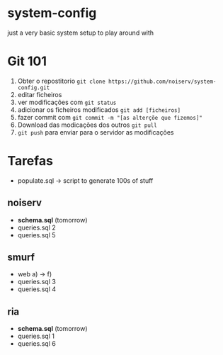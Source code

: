 # system-config
just a very basic system setup to play around with

# Git 101
1. Obter o repostitorio
`git clone https://github.com/noiserv/system-config.git`
2. editar ficheiros
3. ver modificações com `git status`
4. adicionar os ficheiros modificados `git add [ficheiros]`
5. fazer commit com `git commit -m "[as alterçõe que fizemos]"`
6. Download das modicações dos outros `git pull`
7. `git push` para enviar para o servidor as modificações

# Tarefas
* populate.sql -> script to generate 100s of stuff

## noiserv
* **schema.sql** (tomorrow)
* queries.sql 2
* queries.sql 5

## smurf
* web a) -> f)
* queries.sql 3
* queries.sql 4

## ria
* **schema.sql** (tomorrow)
* queries.sql 1
* queries.sql 6

